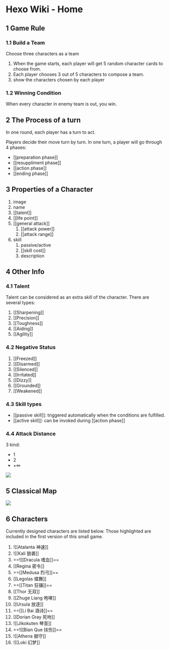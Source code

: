 # Hexo Wiki - Home
## 1 Game Rule  
### 1.1 Build a Team

Choose three characters as a team

1. When the game starts, each player will get 5 random character cards to choose from.
2. Each player chooses 3 out of 5 characters to compose a team.
3. show the characters chosen by each player

### 1.2 Winning Condition

When every character in enemy team is out, you win.
## 2 The Process of a turn

In one round, each player has a turn to act.

Players decide their move turn by turn. In one turn, a player will go through 4 phases:

- [[preparation phase]]
- [[resuppliment phase]]
- [[action phase]]
- [[ending phase]]

## 3 Properties of a Character

1. image
2. name
3. [[talent]]
4. [[life point]]
5. [[general attack]]
	1. [[attack power]]
	2. [[attack range]]
6. skill
	1. passive/active
	2. [[skill cost]]
	3. description
## 4 Other Info  
### 4.1 Talent

Talent can be considered as an extra skill of the character. There are several types:

1. [[Sharpening]]
2. [[Precision]]
3. [[Toughness]]
4. [[Aiding]]
5. [[Agility]]

### 4.2 Negative Status

1. [[Freezed]]
1. [[Disarmed]]
2. [[Silenced]]
3. [[Irritated]]
4. [[Dizzy]]
5. [[Grounded]]
6. [[Weakened]]
### 4.3 Skill types

- [[passive skill]]: triggered automatically when the conditions are fulfilled.
- [[active skill]]: can be invoked during [[action phase]]
### 4.4 Attack Distance
3 kind:

- 1
- 2
- $+\infty$

![](https://imgsa.baidu.com/forum/w%3D580/sign=67ee02ea7d8da9774e2f86238050f872/faa9ededab64034f558e03dfa1c379310b551d7e.jpg)
## 5 Classical Map 
![](https://imgsa.baidu.com/forum/w%3D580/sign=dcdb9cf100f41bd5da53e8fc61d881a0/8a95893df8dcd1001b6483fb7c8b4710bb122fc6.jpg)
## 6 Characters

Currently designed characters are listed below. Those highlighted are included in the first version of this small game.

1. ![[Atalanta 神速]]
2. ![[Kali 狼袭]]
3. ==![[Dracula 嗜血]]==
4. [[Regina 密令]]
5. ==[[Medusa 烈弓]]==
6. [[Legolas 蝶舞]]  
7. ==[[Titan 狂镰]]==
8. [[Thor 无双]]
9. [[Zhuge Liang 咆哮]]
10. [[Ursula 放逐]]
11. ==[[Li Bai 酒诗]]==
12. [[Dorian Gray 死吻]]
13. ![[Jikokuten 琴音]]
14. ==![[Bian Que 扶伤]]==
15. ![[Athena 据守]]
16. ![[Loki 幻梦]]